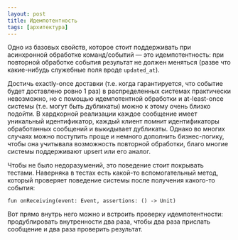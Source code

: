 ```yaml
---
layout: post
title: Идемпотентность
tags: [архитектура]
---
```

Одно из базовых свойств, которое стоит поддерживать при асинхронной обработке команд/событий — это идемпотентность: при повторной обработке события результат не должен меняться (разве что какие-нибудь служебные поля вроде `updated_at`). 

Достичь exactly-once доставки (т.е. когда гарантируется, что событие будет доставлено ровно 1 раз) в распределенных системах практически невозможно, но с помощью идемпотентной обработки и at-least-once системы (т.е. могут быть дубликаты) можно к этому очень близко подойти. В хардкорной реализации каждое сообщение имеет уникальный идентификатор, каждый клиент помнит идентификаторы обработанных сообщений и выкидывает дубликаты. Однако во многих случаях можно поступить проще и немного дополнить бизнес-логику, чтобы она учитывала возможность повторной обработки, благо многие системы поддерживают upsert или его аналог. 

Чтобы не было недоразумений, это поведение стоит покрывать тестами. Наверняка в тестах есть какой-то вспомогательный метод, который проверяет поведение системы после получения какого-то события:
```
fun onReceiving(event: Event, assertions: () -> Unit)
```
Вот прямо внутрь него можно и встроить проверку идемпотентности: продублировать внутренности два раза, чтобы два раза прислать сообщение и два раза проверить результат. 
